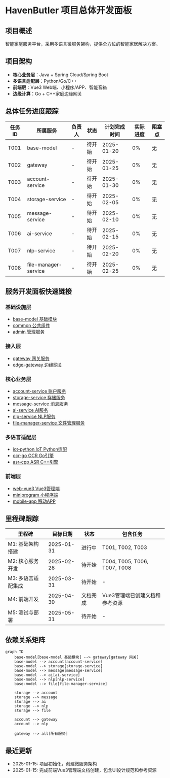 # HavenButler 项目总体开发面板

## 项目概述
智能家庭服务平台，采用多语言微服务架构，提供全方位的智能家居解决方案。

## 项目架构
- **核心业务层**：Java + Spring Cloud/Spring Boot
- **多语言适配层**：Python/Go/C++
- **前端层**：Vue3 Web端、小程序/APP、智能音箱
- **边缘计算**：Go + C++家庭边缘网关

## 总体任务进度跟踪

| 任务ID | 所属服务 | 负责人 | 状态 | 计划完成时间 | 实际进度 | 阻塞点 |
|--------|----------|--------|------|-------------|----------|--------|
| T001   | base-model | - | 待开始 | 2025-01-20 | 0% | 无 |
| T002   | gateway | - | 待开始 | 2025-01-25 | 0% | 无 |
| T003   | account-service | - | 待开始 | 2025-01-30 | 0% | 无 |
| T004   | storage-service | - | 待开始 | 2025-02-05 | 0% | 无 |
| T005   | message-service | - | 待开始 | 2025-02-10 | 0% | 无 |
| T006   | ai-service | - | 待开始 | 2025-02-15 | 0% | 无 |
| T007   | nlp-service | - | 待开始 | 2025-02-20 | 0% | 无 |
| T008   | file-manager-service | - | 待开始 | 2025-02-25 | 0% | 无 |

## 服务开发面板快速链接

### 基础设施层
- [base-model 基础模块](../infrastructure/base-model/dev-panel.md)
- [common 公共组件](../infrastructure/common/dev-panel.md)
- [admin 管理服务](../infrastructure/admin/dev-panel.md)

### 接入层
- [gateway 网关服务](../gateway/dev-panel.md)
- [edge-gateway 边缘网关](../edge-gateway/dev-panel.md)

### 核心业务层
- [account-service 账户服务](../services/account-service/dev-panel.md)
- [storage-service 存储服务](../services/storage-service/dev-panel.md)
- [message-service 消息服务](../services/message-service/dev-panel.md)
- [ai-service AI服务](../services/ai-service/dev-panel.md)
- [nlp-service NLP服务](../services/nlp-service/dev-panel.md)
- [file-manager-service 文件管理服务](../services/file-manager-service/dev-panel.md)

### 多语言适配层
- [iot-python IoT Python适配](../adapters/iot-python/dev-panel.md)
- [ocr-go OCR Go引擎](../adapters/ocr-go/dev-panel.md)
- [asr-cpp ASR C++引擎](../adapters/asr-cpp/dev-panel.md)

### 前端层
- [web-vue3 Vue3管理端](../frontend/web-vue3/dev-panel.md)
- [miniprogram 小程序端](../frontend/miniprogram/README.md)
- [mobile-app 移动APP](../frontend/mobile-app/README.md)

## 里程碑跟踪

| 里程碑 | 目标日期 | 状态 | 包含任务 |
|--------|----------|------|----------|
| M1: 基础架构搭建 | 2025-01-31 | 进行中 | T001, T002, T003 |
| M2: 核心服务开发 | 2025-02-28 | 待开始 | T004, T005, T006, T007, T008 |
| M3: 多语言适配集成 | 2025-03-31 | 待开始 | - |
| M4: 前端开发 | 2025-04-30 | 文档完成 | Vue3管理端已创建文档和参考资源 |
| M5: 测试与部署 | 2025-05-31 | 待开始 | - |

## 依赖关系矩阵

```mermaid
graph TD
    base-model[base-model 基础模块] --> gateway[gateway 网关]
    base-model --> account[account-service]
    base-model --> storage[storage-service]
    base-model --> message[message-service]
    base-model --> ai[ai-service]
    base-model --> nlp[nlp-service]
    base-model --> file[file-manager-service]
    
    storage --> account
    storage --> message
    storage --> ai
    storage --> nlp
    storage --> file
    
    account --> gateway
    account --> nlp
    
    gateway --> all[所有服务]
```

## 最近更新
- 2025-01-15: 项目初始化，创建微服务架构
- 2025-01-15: 完成前端Vue3管理端文档创建，包含UI设计规范和参考资源
